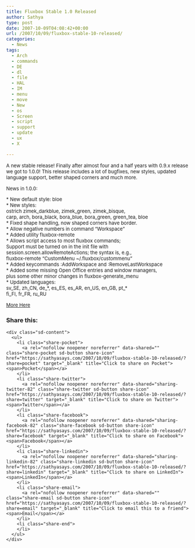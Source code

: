 ```yaml
---
title: Fluxbox Stable 1.0 Released
author: Sathya
type: post
date: 2007-10-09T04:08:42+00:00
url: /2007/10/09/fluxbox-stable-10-released/
categories:
  - News
tags:
  - Arch
  - commands
  - DE
  - dl
  - file
  - HAL
  - IM
  - menu
  - move
  - New
  - os
  - Screen
  - script
  - support
  - update
  - ux
  - X

---
```

<font size="2">A new stable release! Finally after almost four and a half years with 0.9.x release we got to 1.0.0! This release includes a lot of bugfixes, new styles, updated language support, better shaped corners and much more.</p> 

<p>
  News in 1.0.0:
</p>

<p>
  * New default style: bloe<br /> * New styles:<br /> ostrich zimek_darkblue, zimek_green, zimek_bisque,<br /> carp, arch, bora_black, bora_blue, bora_green, green_tea, bloe<br /> * Fixed shape handling, now shaped corners have border.<br /> * Allow negative numbers in command &#8220;Workspace&#8221;<br /> * Added utility fluxbox-remote<br /> * Allows script access to most fluxbox commands;<br /> Support must be turned on in the init file with<br /> session.screen.allowRemoteActions; the syntax is, e.g.,<br /> fluxbox-remote &#8220;CustomMenu ~/.fluxbox/custommenu&#8221;<br /> * Added keycommands :AddWorkspace and :RemoveLastWorkspace<br /> * Added some missing Open Office entries and window managers,<br /> plus some other minor changes in fluxbox-generate_menu<br /> * Updated languages:<br /> sv_SE, zh_CN, de_*, es_ES, es_AR, en_US, en_GB, pt_*<br /> fi_FI, fr_FR, ru_RU
</p>

<p>
  <a href="http://fluxbox.sourceforge.net/version-0.9.php" target="_blank">More Here</a><br /> </font>
</p>

<div class="sharedaddy sd-sharing-enabled">
  <div class="robots-nocontent sd-block sd-social sd-social-icon-text sd-sharing">
    <h3 class="sd-title">
      Share this:
    </h3>
    
    <div class="sd-content">
      <ul>
        <li class="share-pocket">
          <a rel="nofollow noopener noreferrer" data-shared="" class="share-pocket sd-button share-icon" href="https://sathyasays.com/2007/10/09/fluxbox-stable-10-released/?share=pocket" target="_blank" title="Click to share on Pocket"><span>Pocket</span></a>
        </li>
        <li class="share-twitter">
          <a rel="nofollow noopener noreferrer" data-shared="sharing-twitter-82" class="share-twitter sd-button share-icon" href="https://sathyasays.com/2007/10/09/fluxbox-stable-10-released/?share=twitter" target="_blank" title="Click to share on Twitter"><span>Twitter</span></a>
        </li>
        <li class="share-facebook">
          <a rel="nofollow noopener noreferrer" data-shared="sharing-facebook-82" class="share-facebook sd-button share-icon" href="https://sathyasays.com/2007/10/09/fluxbox-stable-10-released/?share=facebook" target="_blank" title="Click to share on Facebook"><span>Facebook</span></a>
        </li>
        <li class="share-linkedin">
          <a rel="nofollow noopener noreferrer" data-shared="sharing-linkedin-82" class="share-linkedin sd-button share-icon" href="https://sathyasays.com/2007/10/09/fluxbox-stable-10-released/?share=linkedin" target="_blank" title="Click to share on LinkedIn"><span>LinkedIn</span></a>
        </li>
        <li class="share-email">
          <a rel="nofollow noopener noreferrer" data-shared="" class="share-email sd-button share-icon" href="https://sathyasays.com/2007/10/09/fluxbox-stable-10-released/?share=email" target="_blank" title="Click to email this to a friend"><span>Email</span></a>
        </li>
        <li class="share-end">
        </li>
      </ul>
    </div>
  </div>
</div>